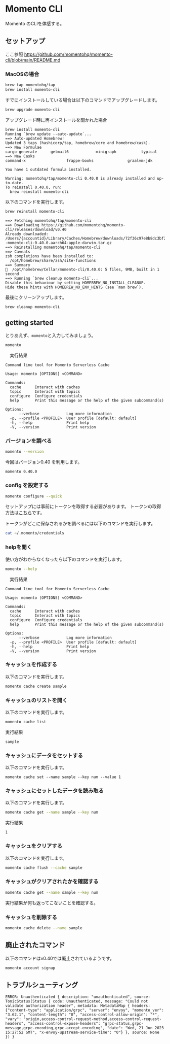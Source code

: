 # Momento CLI

Momento のCLIを体感する。

## セットアップ

ここ参照
https://github.com/momentohq/momento-cli/blob/main/README.md

### MacOSの場合

```sh
brew tap momentohq/tap
brew install momento-cli
```

すでにインストールしている場合は以下のコマンドでアップグレードします。

```sh
brew upgrade momento-cli
```

アップグレード時に再インストールを聞かれた場合

```text
brew install momento-cli
Running `brew update --auto-update`...
==> Auto-updated Homebrew!
Updated 3 taps (hashicorp/tap, homebrew/core and homebrew/cask).
==> New Formulae
cargo-generate      getmail6            minigraph           typical
==> New Casks
command-x                  frappe-books               graalvm-jdk

You have 1 outdated formula installed.

Warning: momentohq/tap/momento-cli 0.40.0 is already installed and up-to-date.
To reinstall 0.40.0, run:
  brew reinstall momento-cli
```

以下のコマンドを実行します。

```sh
brew reinstall momento-cli
```

```text
==> Fetching momentohq/tap/momento-cli
==> Downloading https://github.com/momentohq/momento-cli/releases/download/v0.40
Already downloaded: /Users/{accountid}/Library/Caches/Homebrew/downloads/72f36c97e8b8dc3bf2688d8e849967d86d871ba3cbde867b7dd4b5ae53ee0be8--momento-cli-0.40.0.aarch64-apple-darwin.tar.gz
==> Reinstalling momentohq/tap/momento-cli
==> Caveats
zsh completions have been installed to:
  /opt/homebrew/share/zsh/site-functions
==> Summary
🍺  /opt/homebrew/Cellar/momento-cli/0.40.0: 5 files, 9MB, built in 1 second
==> Running `brew cleanup momento-cli`...
Disable this behaviour by setting HOMEBREW_NO_INSTALL_CLEANUP.
Hide these hints with HOMEBREW_NO_ENV_HINTS (see `man brew`).
```

最後にクリーンアップします。

```sh
brew cleanup momento-cli
```

## getting started

とりあえず、`momento`と入力してみましょう。

```sh
momento
```

　実行結果

```text
Command line tool for Momento Serverless Cache

Usage: momento [OPTIONS] <COMMAND>

Commands:
  cache      Interact with caches
  topic      Interact with topics
  configure  Configure credentials
  help       Print this message or the help of the given subcommand(s)

Options:
      --verbose            Log more information
  -p, --profile <PROFILE>  User profile [default: default]
  -h, --help               Print help
  -V, --version            Print version
```

### バージョンを調べる

```sh
momento --version
```

今回はバージョン0.40 を利用します。

```
momento 0.40.0
```

### config を設定する

```sh
momento configure --quick
```

セットアップには事前にトークンを取得する必要があります。
トークンの取得方法は[こちら](https://docs.momentohq.com/ja/getting-started)です。

トークンがどこに保存されるかを調べるには以下のコマンドを実行します。

```sh
cat ~/.momento/credentials
```

### helpを開く

使い方がわからなくなったら以下のコマンドを実行します。

```sh
momento --help
```

　実行結果

```text
Command line tool for Momento Serverless Cache

Usage: momento [OPTIONS] <COMMAND>

Commands:
  cache      Interact with caches
  topic      Interact with topics
  configure  Configure credentials
  help       Print this message or the help of the given subcommand(s)

Options:
      --verbose            Log more information
  -p, --profile <PROFILE>  User profile [default: default]
  -h, --help               Print help
  -V, --version            Print version
```

### キャッシュを作成する

以下のコマンドを実行します。

```sh
momento cache create sample
```

### キャッシュのリストを開く

以下のコマンドを実行します。

```sh
momento cache list
```

実行結果
```text
sample
```

### キャッシュにデータをセットする

以下のコマンドを実行します。

```
momento cache set --name sample --key num --value 1
```

### キャッシュにセットしたデータを読み取る

以下のコマンドを実行します。

```sh
momento cache get --name sample --key num
```

実行結果

```text
1
```

### キャッシュをクリアする

以下のコマンドを実行します。

```sh
momento cache flush --cache sample
```

### キャッシュがクリアされたかを確認する

```sh
momento cache get --name sample --key num
```

実行結果が何も返ってこないことを確認する。

### キャッシュを削除する

```sh
momento cache delete --name sample
```

## 廃止されたコマンド

以下のコマンドはv0.40では廃止されているようです。

```sh
momento account signup
```

## トラブルシューティング

```
ERROR: Unauthenticated { description: "unauthenticated", source: TonicStatus(Status { code: Unauthenticated, message: "Could not validate authorization header", metadata: MetadataMap { headers: {"content-type": "application/grpc", "server": "envoy", "momento_ver": "3.62.1", "content-length": "0", "access-control-allow-origin": "*", "vary": "origin,access-control-request-method,access-control-request-headers", "access-control-expose-headers": "grpc-status,grpc-message,grpc-encoding,grpc-accept-encoding", "date": "Wed, 21 Jun 2023 15:27:52 GMT", "x-envoy-upstream-service-time": "0"} }, source: None }) }
```
